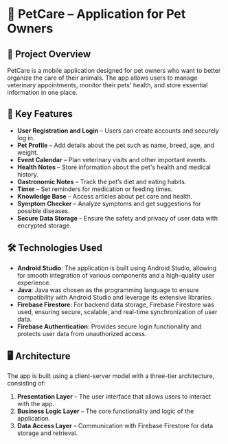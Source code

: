 # 🐾 PetCare – Application for Pet Owners  

## 📌 Project Overview  
PetCare is a mobile application designed for pet owners who want to better organize the care of their animals. The app allows users to manage veterinary appointments, monitor their pets' health, and store essential information in one place.  

## 🎯 Key Features  
- **User Registration and Login** – Users can create accounts and securely log in.  
- **Pet Profile** – Add details about the pet such as name, breed, age, and weight.  
- **Event Calendar** – Plan veterinary visits and other important events.  
- **Health Notes** – Store information about the pet's health and medical history.  
- **Gastronomic Notes** – Track the pet’s diet and eating habits.  
- **Timer** – Set reminders for medication or feeding times.  
- **Knowledge Base** – Access articles about pet care and health.  
- **Symptom Checker** – Analyze symptoms and get suggestions for possible diseases.  
- **Secure Data Storage** – Ensure the safety and privacy of user data with encrypted storage.  

## 🛠️ Technologies Used  
- **Android Studio**: The application is built using Android Studio, allowing for smooth integration of various components and a high-quality user experience.  
- **Java**: Java was chosen as the programming language to ensure compatibility with Android Studio and leverage its extensive libraries.  
- **Firebase Firestore**: For backend data storage, Firebase Firestore was used, ensuring secure, scalable, and real-time synchronization of user data.  
- **Firebase Authentication**: Provides secure login functionality and protects user data from unauthorized access.  

## 🖥️ Architecture  
The app is built using a client-server model with a three-tier architecture, consisting of:  
1. **Presentation Layer** – The user interface that allows users to interact with the app.  
2. **Business Logic Layer** – The core functionality and logic of the application.  
3. **Data Access Layer** – Communication with Firebase Firestore for data storage and retrieval.  
